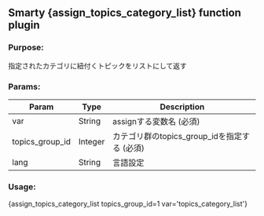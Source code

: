 ## Smarty {assign_topics_category_list} function plugin

### Purpose:
指定されたカテゴリに紐付くトピックをリストにして返す

### Params:
Param | Type | Description
--- | --- | ---
var | String | assignする変数名 (必須)
topics_group_id | Integer | カテゴリ群のtopics_group_idを指定する (必須)
lang | String | 言語設定

### Usage:
{assign_topics_category_list topics_group_id=1 var='topics_category_list'}
